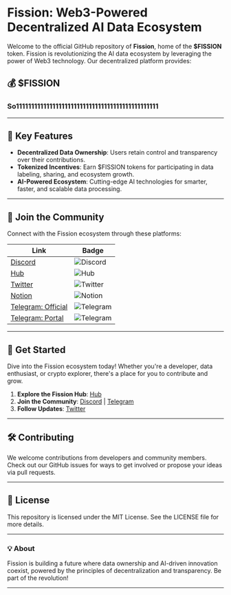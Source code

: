 # Fission: Web3-Powered Decentralized AI Data Ecosystem

Welcome to the official GitHub repository of **Fission**, home of the **$FISSION** token. Fission is revolutionizing the AI data ecosystem by leveraging the power of Web3 technology. Our decentralized platform provides:

## 💰 $FISSION

### So11111111111111111111111111111111111111111111111

---

## 🌟 Key Features

- **Decentralized Data Ownership**: Users retain control and transparency over their contributions.
- **Tokenized Incentives**: Earn $FISSION tokens for participating in data labeling, sharing, and ecosystem growth.
- **AI-Powered Ecosystem**: Cutting-edge AI technologies for smarter, faster, and scalable data processing.

---

## 🔗 Join the Community

Connect with the Fission ecosystem through these platforms:

<div align="center">

| Link | Badge |
|------|-------|
| [Discord](https://discord.com/invite/XFWtmDDf8s) | ![Discord](https://img.shields.io/badge/Discord-%237289DA?style=for-the-badge&logo=discord&logoColor=white) |
| [Hub](https://hub.xyz/fission) | ![Hub](https://img.shields.io/badge/Hub-000?style=for-the-badge&logo=hackaday&logoColor=white) |
| [Twitter](https://x.com/fission_web3) | ![Twitter](https://img.shields.io/badge/Twitter-%231DA1F2?style=for-the-badge&logo=twitter&logoColor=white) |
| [Notion](https://sprinkle-target-674.notion.site/Welcome-to-Fission-162ced5614678071b9b9e4a23c3c042e) | ![Notion](https://img.shields.io/badge/Notion-%23000000?style=for-the-badge&logo=notion&logoColor=white) |
| [Telegram: Official](https://t.me/fission_official) | ![Telegram](https://img.shields.io/badge/Telegram-26A5E4?style=for-the-badge&logo=telegram&logoColor=white) |
| [Telegram: Portal](https://t.me/fission_portal) | ![Telegram](https://img.shields.io/badge/Telegram-26A5E4?style=for-the-badge&logo=telegram&logoColor=white) |

</div>

---

## 🚀 Get Started

Dive into the Fission ecosystem today! Whether you're a developer, data enthusiast, or crypto explorer, there's a place for you to contribute and grow.

1. **Explore the Fission Hub**: [Hub](https://hub.xyz/fission)
2. **Join the Community**: [Discord](https://discord.com/invite/XFWtmDDf8s) | [Telegram](https://t.me/fission_official)
3. **Follow Updates**: [Twitter](https://x.com/fission_web3)

---

## 🛠️ Contributing

We welcome contributions from developers and community members. Check out our GitHub issues for ways to get involved or propose your ideas via pull requests.

---

## 📜 License

This repository is licensed under the MIT License. See the LICENSE file for more details.

---

### 💡 About

Fission is building a future where data ownership and AI-driven innovation coexist, powered by the principles of decentralization and transparency. Be part of the revolution!

---
